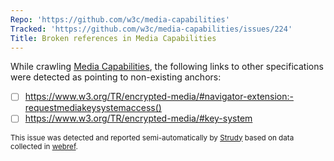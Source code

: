```yaml
---
Repo: 'https://github.com/w3c/media-capabilities'
Tracked: 'https://github.com/w3c/media-capabilities/issues/224'
Title: Broken references in Media Capabilities
---
```


While crawling [Media Capabilities](https://w3c.github.io/media-capabilities/), the following links to other specifications were detected as pointing to non-existing anchors:
* [ ] https://www.w3.org/TR/encrypted-media/#navigator-extension:-requestmediakeysystemaccess()
* [ ] https://www.w3.org/TR/encrypted-media/#key-system

<sub>This issue was detected and reported semi-automatically by [Strudy](https://github.com/w3c/strudy/) based on data collected in [webref](https://github.com/w3c/webref/).</sub>
